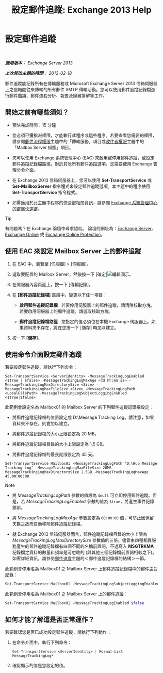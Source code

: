 ﻿---
title: '設定郵件追蹤: Exchange 2013 Help'
TOCTitle: 設定郵件追蹤
ms:assetid: 50eb5213-cf27-4179-b427-38d751ee4a70
ms:mtpsurl: https://technet.microsoft.com/zh-tw/library/Aa997984(v=EXCHG.150)
ms:contentKeyID: 51409193
ms.date: 01/04/2018
mtps_version: v=EXCHG.150
ms.translationtype: HT
---

# 設定郵件追蹤

 

_**適用版本：** Exchange Server 2013_

_**上次修改主題的時間：** 2013-02-18_

郵件追蹤能記錄所有在傳輸服務或 Microsoft Exchange Server 2013 信箱伺服器上之信箱間往來傳輸的所有郵件 SMTP 傳輸活動。您可以使用郵件追蹤記錄檔進行郵件鑑識、郵件流程分析、報告及疑難排解等工作。

## 開始之前有哪些須知？

  - 預估完成時間：15 分鐘

  - 您必須已獲指派權限，才能執行此程序或這些程序。若要查看您需要的權限，請參閱[郵件流程權限](mail-flow-permissions-exchange-2013-help.md)主題中的「傳輸服務」項目或[收件者權限](recipients-permissions-exchange-2013-help.md)主題中的「Mailbox Server 組態」項目。

  - 您可以使用 Exchange 系統管理中心 (EAC) 來啟用或停用郵件追蹤，或設定郵件追蹤記錄檔路徑。對於其他所有郵件追蹤選項，您需要使用 Exchange 管理命令介面。

  - 在 Exchange 2013 信箱伺服器上，您可以使用 **Set-TransportService** 或 **Set-MailboxServer** 指令程式來設定郵件追蹤選項。本主題中的程序使用 **Set-TransportService** 指令程式。

  - 如需適用於此主題中程序的快速鍵相關資訊，請參閱 [Exchange 系統管理中心的鍵盤快速鍵](keyboard-shortcuts-in-the-exchange-admin-center-exchange-online-protection-help.md)。


> [!TIP]  
> 有問題嗎？在 Exchange 論壇中尋求協助。 論壇的網址為：<a href="https://go.microsoft.com/fwlink/p/?linkid=60612">Exchange Server</a>、 <a href="https://go.microsoft.com/fwlink/p/?linkid=267542">Exchange Online</a> 或 <a href="https://go.microsoft.com/fwlink/p/?linkid=285351">Exchange Online Protection</a>。




## 使用 EAC 來設定 Mailbox Server 上的郵件追蹤

1.  在 EAC 中，瀏覽至 \[伺服器\] \> \[伺服器\]。

2.  選取要配置的 Mailbox Server，然後按一下 \[確定\]![編輯圖示](images/JJ218640.6f53ccb2-1f13-4c02-bea0-30690e6ea71d(EXCHG.150).gif "編輯圖示")。

3.  在伺服器內容頁面上，按一下 \[傳輸記錄\]。

4.  在 **\[郵件追蹤記錄檔\]** 區段中，變更以下任一項目：
    
      - **啟用郵件追蹤記錄檔**   若要停用伺服器上的郵件追蹤，請清除核取方塊。若要啟用伺服器上的郵件追蹤，請選取核取方塊。
    
      - **郵件追蹤記錄檔路徑**   您指定的值必須位在本機 Exchange 伺服器上。如果資料夾不存在，將在您按一下 \[儲存\] 時加以建立。

5.  按一下 **\[儲存\]**。

## 使用命令介面設定郵件追蹤

若要設定郵件追蹤，請執行下列命令：

    Set-TransportService <ServerIdentity> -MessageTrackingLogEnabled <$true | $false> -MessageTrackingLogMaxAge <dd.hh:mm:ss> -MessageTrackingLogMaxDirectorySize <Size> -MessageTrackingLogMaxFileSize <Size> -MessageTrackingLogPath <LocalFilePath> -MessageTrackingLogSubjectLoggingEnabled <$true|$false>

此範例會設定名為 Mailbox01 的 Mailbox Server 的下列郵件追蹤記錄檔設定：

  -  將郵件追蹤記錄檔的位置設定成 D:\\Message Tracking Log。請注意，如果資料夾不存在，則會加以建立。

  -  將郵件追蹤記錄檔的大小上限設定為 20 MB。

  -  將郵件追蹤記錄檔目錄的大小上限設定為 1.5 GB。

  -  將郵件追蹤記錄檔的最長期限設定為 45 天。

<!-- end list -->

    Set-TransportService Mailbox01 -MessageTrackingLogPath "D:\Hub Message Tracking Log" -MessageTrackingLogMaxFileSize 20MB -MessageTrackingLogMaxDirectorySize 1.5GB -MessageTrackingLogMaxAge 45.00:00:00

> [!NOTE]  
> <ul>
> <li><p>將 <em>MessageTrackingLogPath</em> 參數的值設為 <code>$null</code> 可立即停用郵件追蹤。但是，若 <em>MessageTrackingLogEnabled</em> 參數的值為 <code>$true</code>，將產生事件記錄錯誤。</p></li>
> <li><p>將 <em>MessageTrackingLogMaxAge</em> 參數設定為 <code>00:00:00</code> 值，可防止因保留天數之故而自動移除郵件追蹤記錄檔。</p></li>
> <li><p>就 Exchange 2013 信箱伺服器而言，郵件追蹤記錄檔目錄的大小上限為 <em>MessageTrackingLogMaxDirectorySize</em> 參數值的三倍。儘管由四種相異服務產生的郵件追蹤記錄檔有四個不同的名稱前置詞，不過寫入 <strong>MSGTRKMA</strong> 記錄檔之資料的數量和頻率是可忽略的 (與其他三個記錄檔前置詞相較之下)。如需詳細資訊，請參閱<a href="message-tracking-exchange-2013-help.md">郵件追蹤</a>主題的＜郵件追蹤記錄檔的結構＞一節。</p></li>
> </ul>


此範例會停用名為 Mailbox01 之 Mailbox Server 上郵件追蹤記錄檔中的郵件主旨記錄：

```powershell
Set-TransportService Mailbox01 -MessageTrackingLogSubjectLoggingEnabled $false
```

此範例會停用名為 Mailbox01 之 Mailbox Server 上的郵件追蹤：

```powershell
Set-TransportService Mailbox01 -MessageTrackingLogEnabled $false
```

## 如何才能了解這是否正常運作？

若要確認您是否已成功設定郵件追蹤，請執行下列動作：

1.  在命令介面中，執行下列命令：
    
        Get-TransportService <ServerIdentity> | Format-List MessageTrackingLog*

2.  確認顯示的值是您設定的值。


